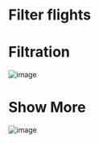 # Filter flights

# Filtration
![image](https://user-images.githubusercontent.com/78951227/155984715-0f3bc5e8-77d5-4a55-9f33-3a8979af2d74.png)

# Show More

![image](https://user-images.githubusercontent.com/78951227/155984887-bb8bf515-8df6-457a-9763-9a9f58db0943.png)



